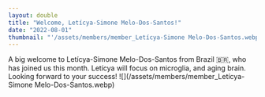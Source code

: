 ```yaml
---
layout: double
title: "Welcome, Letícya-Simone Melo-Dos-Santos!"
date: "2022-08-01"
thumbnail: "'/assets/members/member_Letícya-Simone Melo-Dos-Santos.webp'"
---
```

 A big welcome to Letícya-Simone Melo-Dos-Santos from Brazil 🇧🇷, who has joined us this month. Letícya will focus on microglia, and aging brain. Looking forward to your success!
 ![](/assets/members/member_Letícya-Simone Melo-Dos-Santos.webp)

 